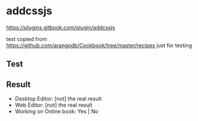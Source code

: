 # addcssjs

https://plugins.gitbook.com/plugin/addcssjs

test copied from https://github.com/arangodb/Cookbook/tree/master/recipes just for testing

## Test


## Result
- Desktop Editor: [not] the real result 
- Web Editor: [not] the real result 
- Working on Online book: Yes | No

